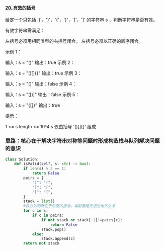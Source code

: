 #### [20. 有效的括号](https://leetcode.cn/problems/valid-parentheses/)

给定一个只包括 '('，')'，'{'，'}'，'['，']' 的字符串 s ，判断字符串是否有效。

有效字符串需满足：

左括号必须用相同类型的右括号闭合。
左括号必须以正确的顺序闭合。


示例 1：

输入：s = "()"
输出：true
示例 2：

输入：s = "()[]{}"
输出：true
示例 3：

输入：s = "(]"
输出：false
示例 4：

输入：s = "([)]"
输出：false
示例 5：

输入：s = "{[]}"
输出：true


提示：

1 <= s.length <= 10^4
s 仅由括号 '()[]{}' 组成

### 思路：核心在于解决字符串对称等问题时形成构造栈与队列解决问题的意识

```Python
class Solution:
    def isValid(self, s: str) -> bool:
        if len(s) % 2 == 1:
            return False
        pairs = {
            ")": "(",
            "]": "[",
            "}": "{",
        }
        stack = list()
        #核心的判断在于后面的括号，与前面是先进后出的关系
        for c in s:
            if c in pairs:
                if not stack or stack[-1]!=pairs[c]:
                    return False
                stack.pop()
            else:
                stack.append(c)
        return not stack
```

